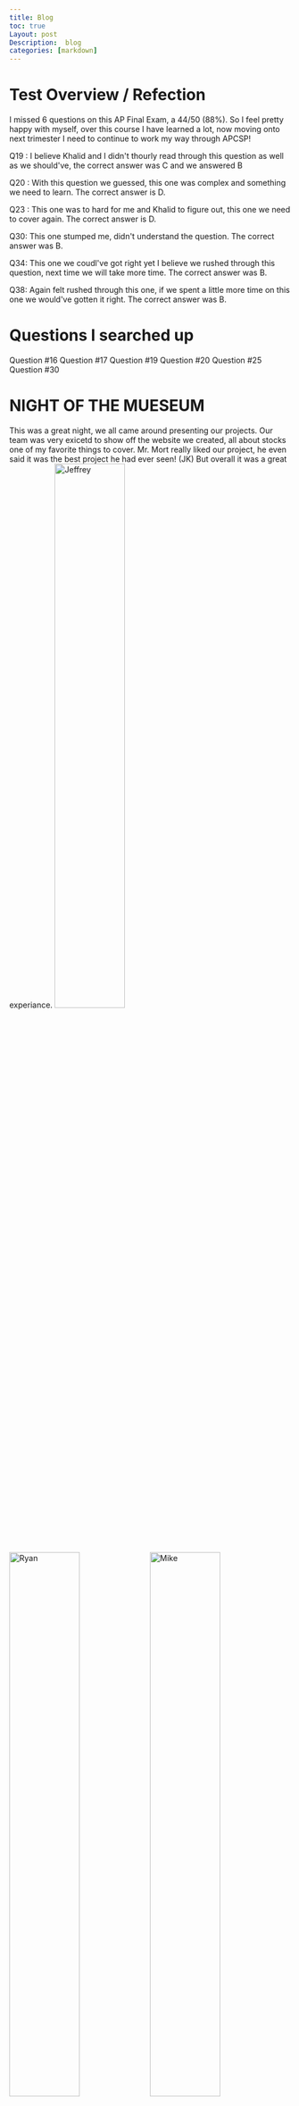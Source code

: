```yaml
---
title: Blog
toc: true
Layout: post 
Description:  blog
categories: [markdown]
---
```


# Test Overview / Refection

I missed 6 questions on this AP Final Exam, a 44/50 (88%). So I feel pretty happy with myself, over this course I have learned a lot, now moving onto next trimester I need to continue to work my way through APCSP!

Q19 : I believe Khalid and I didn't thourly read through this question as well as we should've, the correct answer was C and we answered B

Q20 : With this question we guessed, this one was complex and something we need to learn. The correct answer is D.

Q23 : This one was to hard for me and Khalid to figure out, this one we need to cover again. The correct answer is D.

Q30: This one stumped me, didn't understand the question. The correct answer was B.

Q34: This one we coudl've got right yet I believe we rushed through this question, next time we will take more time. The correct answer was B.

Q38: Again felt rushed through this one, if we spent a little more time on this one we would've gotten it right. The correct answer was B.

# Questions I searched up
Question #16
Question #17
Question #19
Question #20
Question #25
Question #30


# NIGHT OF THE MUESEUM
This was a great night, we all came around presenting our projects. Our team was very exicetd to show off the website we created, all about stocks one of my favorite things to cover. Mr. Mort really liked our project, he even said it was the best project he had ever seen! (JK) But overall it was a great experiance. <img src="static/assets/Jeffrey.jpeg" alt="Jeffrey" style="width:50%"> <img src="/static/assets/ryan.jpeg" alt="Ryan" style="width:50%"><img src="static/assets/Khalid and Eli.jpeg" alt="Mike" style="width:50%"><img src="static/assets/chris and j.jpeg" alt="Dan" style="width:50%">

# Reflection
I had a great experiance in this class, truley in the beggining I thought I was going to need to drop it, yet I have had so much fun in this class and very excited for what comes next!